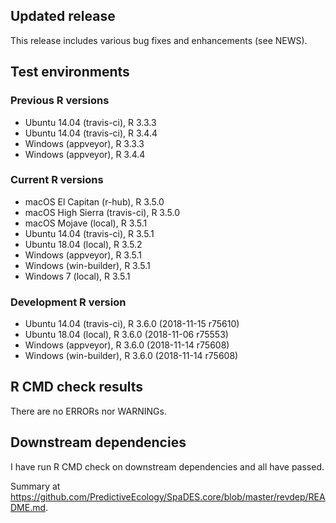 ## Updated release

This release includes various bug fixes and enhancements (see NEWS).

## Test environments

### Previous R versions
* Ubuntu 14.04        (travis-ci), R 3.3.3
* Ubuntu 14.04        (travis-ci), R 3.4.4
* Windows              (appveyor), R 3.3.3
* Windows              (appveyor), R 3.4.4

### Current R versions
* macOS El Capitan       (r-hub), R 3.5.0
* macOS High Sierra  (travis-ci), R 3.5.0
* macOS Mojave           (local), R 3.5.1
* Ubuntu 14.04       (travis-ci), R 3.5.1
* Ubuntu 18.04           (local), R 3.5.2
* Windows             (appveyor), R 3.5.1
* Windows          (win-builder), R 3.5.1
* Windows 7              (local), R 3.5.1

### Development R version
* Ubuntu 14.04       (travis-ci), R 3.6.0 (2018-11-15 r75610)
* Ubuntu 18.04           (local), R 3.6.0 (2018-11-06 r75553)
* Windows             (appveyor), R 3.6.0 (2018-11-14 r75608)
* Windows          (win-builder), R 3.6.0 (2018-11-14 r75608)

## R CMD check results

There are no ERRORs nor WARNINGs.

## Downstream dependencies

I have run R CMD check on downstream dependencies and all have passed.

Summary at https://github.com/PredictiveEcology/SpaDES.core/blob/master/revdep/README.md.

